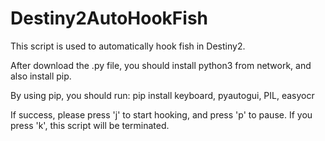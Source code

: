 # Destiny2AutoHookFish

This script is used to automatically hook fish in Destiny2.

After download the .py file, you should install python3 from network, and also install pip.

By using pip, you should run: 
  pip install keyboard, pyautogui, PIL, easyocr

If success, please press 'j' to start hooking, and press 'p' to pause. If you press 'k', this script will be terminated.
